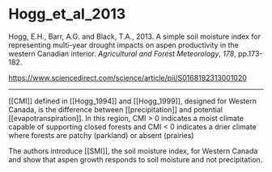 # Hogg_et_al_2013

Hogg, E.H., Barr, A.G. and Black, T.A., 2013. A simple soil moisture index for representing multi-year drought impacts on aspen productivity in the western Canadian interior. _Agricultural and Forest Meteorology_, _178_, pp.173-182.

https://www.sciencedirect.com/science/article/pii/S0168192313001020

---

[[CMI]] defined in [[Hogg_1994]] and [[Hogg_1999]], designed for Western Canada, is the difference between [[precipitation]] and potential [[evapotranspiration]]. In this region, CMI > 0 indicates a moist climate capable of supporting closed forests and CMI < 0 indicates a drier climate where forests are patchy (parkland) or absent (prairies)

The authors introduce [[SMI]], the soil moisture index, for Western Canada and show that aspen growth responds to soil moisture and not precipitation. 